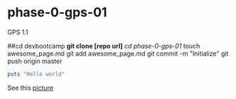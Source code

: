 # phase-0-gps-01
GPS 1.1

##cd devbootcamp
**git clone [repo url]**
*cd phase-0-gps-01*
touch awesome_page.md
git add awesome_page.md
git commit -m "Initialize"
git push origin master
```ruby
puts "Hello world"
```
See this [picture](GPS.png)


